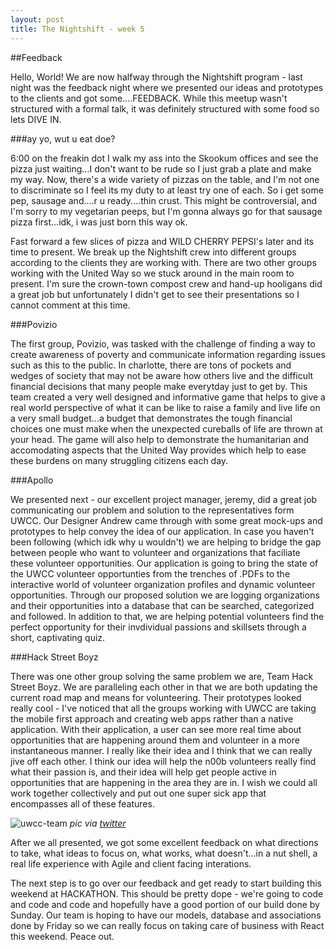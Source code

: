 ```yaml
---
layout: post
title: The Nightshift - week 5
---
```


##Feedback

Hello, World!  We are now halfway through the Nightshift program - last night was the feedback night where we presented our ideas and prototypes to the clients and got some....FEEDBACK.  While this meetup wasn't structured with a formal talk, it was definitely structured with some food so lets DIVE IN.

###ay yo, wut u eat doe?

6:00 on the freakin dot I walk my ass into the Skookum offices and see the pizza just waiting...I don't want to be rude so I just grab a plate and make my way.  Now, there's a wide variety of pizzas on the table, and I'm not one to discriminate so I feel its my duty to at least try one of each.  So i get some pep, sausage and....r u ready....thin crust.  This might be controversial, and I'm sorry to my vegetarian peeps, but I'm gonna always go for that sausage pizza first...idk, i was just born this way ok.

Fast forward a few slices of pizza and WILD CHERRY PEPSI's later and its time to present.  We break up the Nightshift crew into different groups according to the clients they are working with.  There are two other groups working with the United Way so we stuck around in the main room to present.  I'm sure the crown-town compost crew and hand-up hooligans did a great job but unfortunately I didn't get to see their presentations so I cannot comment at this time.

###Povizio

The first group, Povizio, was tasked with the challenge of finding a way to create awareness of poverty and communicate information regarding issues such as this to the public.  In charlotte, there are tons of pockets and wedges of society that may not be aware how others live and the difficult financial decisions that many people make everytday just to get by.  This team created a very well designed and informative game that helps to give a real world perspective of what it can be like to raise a family and live life on a very small budget...a budget that demonstrates the tough financial choices one must make when the unexpected cureballs of life are thrown at your head.  The game will also help to demonstrate the humanitarian and accomodating aspects that the United Way provides which help to ease these burdens on many struggling citizens each day.

###Apollo

We presented next - our excellent project manager, jeremy, did a great job communicating our problem and solution to the representatives form UWCC.  Our Designer Andrew came through with some great mock-ups and prototypes to help convey the idea of our application.  In case you haven't been following (which idk why u wouldn't) we are helping to bridge the gap between people who want to volunteer and organizations that faciliate these volunteer opportunities.  Our application is going to bring the state of the UWCC volunteer opportunties from the trenches of .PDFs to the interactive world of volunteer organization profiles and dynamic volunteer opportunities.  Through our proposed solution we are logging organizations and their opportunities into a database that can be searched, categorized and followed.  In addition to that, we are helping potential volunteers find the perfect opportunity for their invdividual passions and skillsets through a short, captivating quiz.

###Hack Street Boyz

There was one other group solving the same problem we are, Team Hack Street Boyz.  We are paralleling each other in that we are both updating the current road map and means for volunteering.  Their prototypes looked really cool - I've noticed that all the groups working with UWCC are taking the mobile first approach and creating web apps rather than a native application.  With their application, a user can see more real time about opportunities that are happening around them and volunteer in a more instantaneous manner.  I really like their idea and I think that we can really jive off each other.  I think our idea will help the n00b volunteers really find what their passion is, and their idea will help get people active in opportunities that are happening in the area they are in.  I wish we could all work together collectively and put out one super sick app that encompasses all of these features.

![uwcc-team](/images/uwcc-team.jpg)
*pic via [twitter](https://twitter.com/myUWCC)*

After we all presented, we got some excellent feedback on what directions to take, what ideas to focus on, what works, what doesn't...in a nut shell, a real life experience with Agile and client facing interations.

The next step is to go over our feedback and get ready to start building this weekend at HACKATHON.  This should be pretty dope - we're going to code and code and code and hopefully have a good portion of our build done by Sunday. Our team is hoping to have our models, database and associations done by Friday so we can really focus on taking care of business with React this weekend.  Peace out.
